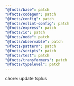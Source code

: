 ```yaml
---
"@fncts/base": patch
"@fncts/codegen": patch
"@fncts/config": patch
"@fncts/eslint-config": patch
"@fncts/express": patch
"@fncts/io": patch
"@fncts/node": patch
"@fncts/observable": patch
"@fncts/pattern": patch
"@fncts/scripts": patch
"@fncts/test": patch
"@fncts/transformers": patch
"@fncts/typelevel": patch
---
```


chore: update tsplus
